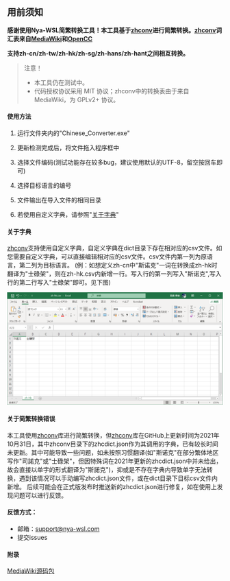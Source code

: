 ## 用前须知

**感谢使用Nya-WSL简繁转换工具！本工具基于[zhconv](https://github.com/gumblex/zhconv)进行简繁转换。[zhconv](https://github.com/gumblex/zhconv)词汇表来自[MediaWiki](https://www.mediawiki.org/)和[OpenCC](https://github.com/BYVoid/OpenCC/)**

**支持zh-cn/zh-tw/zh-hk/zh-sg/zh-hans/zh-hant之间相互转换。**

> 注意！
>   - 本工具仍在测试中。
>   - 代码授权协议采用 MIT 协议；zhconv中的转换表由于来自 MediaWiki，为 GPLv2+ 协议。

#### 使用方法

1. 运行文件夹内的"Chinese_Converter.exe"

2. 更新检测完成后，将文件拖入程序框中
3. 选择文件编码(测试功能存在较多bug，建议使用默认的UTF-8，留空按回车即可)
4. 选择目标语言的编号
5. 文件输出在导入文件的相同目录
6. 若使用自定义字典，请参照"[关于字典](#关于字典)"

#### 关于字典

[zhconv](https://github.com/gumblex/zhconv)支持使用自定义字典，自定义字典在dict目录下存在相对应的csv文件。如您需要自定义字典，可以直接编辑相对应的csv文件。csv文件内第一列为原语言，第二列为目标语言。
(例：如想定义zh-cn中"斯诺克"一词在转换成zh-hk时翻译为"士碌架"，则在zh-hk.csv内新增一行。写入行的第一列写入"斯诺克",写入行的第二行写入"士碌架"即可。见下图)

![example](example1.png)

#### 关于简繁转换错误

本工具使用[zhconv](https://github.com/gumblex/zhconv)库进行简繁转换，但[zhconv](https://github.com/gumblex/zhconv)库在GitHub上更新时间为2021年10月31日，其中zhconv目录下的zhcdict.json作为其调用的字典，已有较长时间未更新。其中可能导致一些问题，如未按照习惯翻译(如"斯诺克"在部分繁体地区写作"司諾克"或"士碌架"，但因特殊词在2021年更新的zhcdict.json中并未给出，故会直接以单字的形式翻译为"斯諾克")，抑或是不存在字典内导致单字无法转换，遇到该情况可以手动编写zhcdict.json文件，或在dict目录下目标csv文件内新增。
后续可能会在正式版发布时推送新的zhcdict.json进行修复，如在使用上发现问题可以进行反馈。

#### 反馈方式：

- 邮箱：support@nya-wsl.com
- 提交issues

#### 附录

[MediaWiki源码包](https://www.mediawiki.org/wiki/Download)